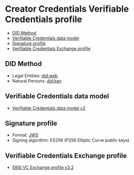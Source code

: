 # Creator Credentials Verifiable Credentials profile <!-- omit in toc -->

- [DID Method](#did-method)
- [Verifiable Credentials data model](#verifiable-credentials-data-model)
- [Signature profile](#signature-profile)
- [Verifiable Credentials Exchange profile](#verifiable-credentials-exchange-profile)

## DID Method

- Legal Entities: [did:web](https://w3c-ccg.github.io/did-method-web/)
- Natural Persons: [did:key](https://hub.ebsi.eu/vc-framework/did/did-methods/natural-person)

## Verifiable Credentials data model

- [Verifiable Credentials data model v2](https://w3c.github.io/vc-data-model/)

## Signature profile

- Format: [JWS](https://hub.ebsi.eu/vc-framework/dades)
- Signing algorithm: ES256 (P256 Elliptic Curve public keys)

## Verifiable Credentials Exchange profile

- [EBSI VC Exchange profile v3.2](https://hub.ebsi.eu/conformance/build-solutions/holder-wallet-functional-flows)
